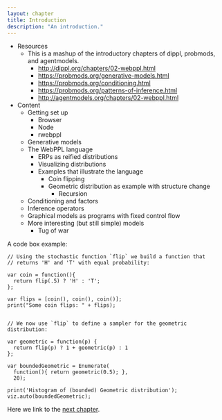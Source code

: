 ```yaml
---
layout: chapter
title: Introduction
description: "An introduction."
---
```


- Resources
  - This is a mashup of the introductory chapters of dippl, probmods, and agentmodels.
    - http://dippl.org/chapters/02-webppl.html
    - https://probmods.org/generative-models.html
    - https://probmods.org/conditioning.html
    - https://probmods.org/patterns-of-inference.html
    - http://agentmodels.org/chapters/02-webppl.html
- Content
  - Getting set up
    - Browser
    - Node
    - rwebppl
  - Generative models
  - The WebPPL language
    - ERPs as reified distributions
    - Visualizing distributions
    - Examples that illustrate the language
      - Coin flipping
      - Geometric distribution as example with structure change
        - Recursion
  - Conditioning and factors
  - Inference operators
  - Graphical models as programs with fixed control flow
  - More interesting (but still simple) models
    - Tug of war

A code box example:

~~~~
// Using the stochastic function `flip` we build a function that
// returns 'H' and 'T' with equal probability:

var coin = function(){
  return flip(.5) ? 'H' : 'T';
};

var flips = [coin(), coin(), coin()];
print("Some coin flips: " + flips);


// We now use `flip` to define a sampler for the geometric distribution:

var geometric = function(p) {
  return flip(p) ? 1 + geometric(p) : 1
};

var boundedGeometric = Enumerate(
  function(){ return geometric(0.5); }, 
  20);

print('Histogram of (bounded) Geometric distribution');
viz.auto(boundedGeometric);
~~~~

Here we link to the [next chapter](2-tour.html).
